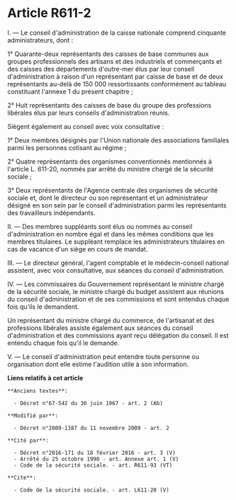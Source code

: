 # Article R611-2

I. ― Le conseil d'administration de la caisse nationale comprend cinquante administrateurs, dont : 

1° Quarante-deux représentants des caisses de base communes aux groupes professionnels des artisans et des industriels et
commerçants et des caisses des départements d'outre-mer élus par leur conseil d'administration à raison d'un représentant par
caisse de base et de deux représentants au-delà de 150 000 ressortissants conformément au tableau constituant l'annexe 1 du
présent chapitre ; 

2° Huit représentants des caisses de base du groupe des professions libérales élus par leurs conseils d'administration
réunis. 

Siègent également au conseil avec voix consultative : 

1° Deux membres désignés par l'Union nationale des associations familiales parmi les personnes cotisant au régime ; 

2° Quatre représentants des organismes conventionnés mentionnés à l'article L. 611-20, nommés par arrêté du ministre chargé
de la sécurité sociale ; 

3° Deux représentants de l'Agence centrale des organismes de sécurité sociale et, dont le directeur ou son représentant et un
administrateur désigné en son sein par le conseil d'administration parmi les représentants des travailleurs indépendants. 

II. ― Des membres suppléants sont élus ou nommés au conseil d'administration en nombre égal et dans les mêmes conditions que
les membres titulaires. Le suppléant remplace les administrateurs titulaires en cas de vacance d'un siège en cours de
mandat. 

III. ― Le directeur général, l'agent comptable et le médecin-conseil national assistent, avec voix consultative, aux séances
du conseil d'administration. 

IV. ― Les commissaires du Gouvernement représentant le ministre chargé de la sécurité sociale, le ministre chargé du budget
assistent aux réunions du conseil d'administration et de ses commissions et sont entendus chaque fois qu'ils le demandent. 

Un représentant du ministre chargé du commerce, de l'artisanat et des professions libérales assiste également aux séances du
conseil d'administration et des commissions ayant reçu délégation du conseil. Il est entendu chaque fois qu'il le demande.

V. ― Le conseil d'administration peut entendre toute personne ou organisation dont elle estime l'audition utile à son
information.

**Liens relatifs à cet article**

	**Anciens textes**:

	  - Décret n°67-542 du 30 juin 1967 - art. 2 (Ab)

	**Modifié par**:

	  - Décret n°2009-1387 du 11 novembre 2009 - art. 2

	**Cité par**:

	  - Décret n°2016-171 du 18 février 2016 - art. 3 (V)
	  - Arrêté du 25 octobre 1990 - art. Annexe art. 1 (V)
	  - Code de la sécurité sociale. - art. R611-93 (VT)

	**Cite**:

	  - Code de la sécurité sociale. - art. L611-20 (V)
